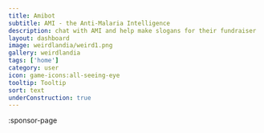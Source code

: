 ```yaml
---
title: Amibot
subtitle: AMI - the Anti-Malaria Intelligence
description: chat with AMI and help make slogans for their fundraiser
layout: dashboard
image: weirdlandia/weird1.png
gallery: weirdlandia
tags: ['home']
category: user
icon: game-icons:all-seeing-eye
tooltip: Tooltip
sort: text
underConstruction: true
---
```


:sponsor-page
